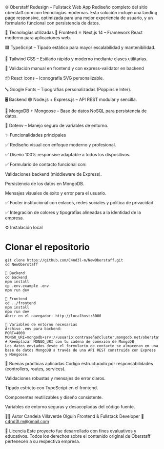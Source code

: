🌐 Oberstaff Redesign – Fullstack Web App
Rediseño completo del sitio oberstaff.com con tecnologías modernas. Esta solución incluye una landing page responsive, optimizada para una mejor experiencia de usuario, y   un formulario funcional con persistencia de datos.

🚀 Tecnologías utilizadas
🧩 Frontend
⚛️ Next.js 14 – Framework React moderno para aplicaciones web.

🟦 TypeScript – Tipado estático para mayor escalabilidad y mantenibilidad.

🎨 Tailwind CSS – Estilado rápido y moderno mediante clases utilitarias.

📝 Validación manual en frontend y con express-validator en backend

📦 React Icons – Iconografía SVG personalizable.

🔤 Google Fonts – Tipografías personalizadas (Poppins e Inter).

🖥️ Backend
🟢 Node.js + Express.js – API REST modular y sencilla.

🍃 MongoDB + Mongoose – Base de datos NoSQL para persistencia de datos.

🔐 Dotenv – Manejo seguro de variables de entorno.

✨ Funcionalidades principales

✅ Rediseño visual con enfoque moderno y profesional.

✅ Diseño 100% responsive adaptable a todos los dispositivos.

✅ Formulario de contacto funcional con:

Validaciones backend (middleware de Express).

Persistencia de los datos en MongoDB.

Mensajes visuales de éxito y error para el usuario.

✅ Footer institucional con enlaces, redes sociales y política de privacidad.

✅ Integración de colores y tipografías alineadas a la identidad de la empresa.


⚙️ Instalación local

# Clonar el repositorio
```
git clone https://github.com/C4nd3l-m/NewOberstaff.git
cd NewOberstaff

🔧 Backend
cd backend
npm install
cp .env.example .env
npm run dev

🎨 Frontend
cd ../frontend
npm install
npm run dev
Abrir en el navegador: http://localhost:3000

📮 Variables de entorno necesarias
Archivo .env para backend:
PORT=4000
MONGO_URI=mongodb+srv://usuario:contraseña@cluster.mongodb.net/oberstaff
# Reemplazar MONGO_URI con tu cadena de conexión de MongoDB
Los datos enviados desde el formulario de contacto se almacenan en una base de datos MongoDB a través de una API REST construida con Express y Mongoose.
```
🧪 Buenas prácticas aplicadas
Código estructurado por responsabilidades (controllers, routes, services).

Validaciones robustas y mensajes de error claros.

Tipado estricto con TypeScript en el frontend.

Componentes reutilizables y diseño consistente.

Variables de entorno seguras y desacopladas del código fuente.

👩‍💻 Autor
Candela Villaverde Olguín
Frontend & Fullstack Developer
📧 c4nd3l.m@gmail.com

📄 Licencia
Este proyecto fue desarrollado con fines evaluativos y educativos.
Todos los derechos sobre el contenido original de Oberstaff pertenecen a su respectiva empresa.
